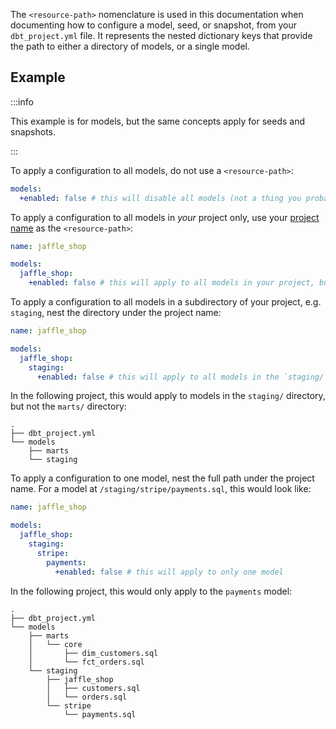 The `<resource-path>` nomenclature is used in this documentation when documenting how to configure a model, seed, or snapshot, from your `dbt_project.yml` file. It represents the nested dictionary keys that provide the path to either a directory of models, or a single model.

## Example
:::info 

This example is for models, but the same concepts apply for seeds and snapshots.

:::

To apply a configuration to all models, do not use a `<resource-path>`:

<File name='dbt_project.yml'>

```yml
models:
  +enabled: false # this will disable all models (not a thing you probably want to do)
```

</File>

To apply a configuration to all models in _your_ project only, use your [project name](name) as the `<resource-path>`:

<File name='dbt_project.yml'>

```yml
name: jaffle_shop

models:
  jaffle_shop:
    +enabled: false # this will apply to all models in your project, but not any installed packages
```

</File>

To apply a configuration to all models in a subdirectory of your project, e.g. `staging`, nest the directory under the project name:

<File name='dbt_project.yml'>

```yml
name: jaffle_shop

models:
  jaffle_shop:
    staging:
      +enabled: false # this will apply to all models in the `staging/` directory of your project
```

</File>

In the following project, this would apply to models in the `staging/` directory, but not the `marts/` directory:
```
.
├── dbt_project.yml
└── models
    ├── marts
    └── staging

```

To apply a configuration to one model, nest the full path under the project name. For a model at `/staging/stripe/payments.sql`, this would look like:

<File name='dbt_project.yml'>

```yml
name: jaffle_shop

models:
  jaffle_shop:
    staging:
      stripe:
        payments:
          +enabled: false # this will apply to only one model
```

</File>

In the following project, this would only apply to the `payments` model:

```
.
├── dbt_project.yml
└── models
    ├── marts
    │   └── core
    │       ├── dim_customers.sql
    │       └── fct_orders.sql
    └── staging
        ├── jaffle_shop
        │   ├── customers.sql
        │   └── orders.sql
        └── stripe
            └── payments.sql

```
